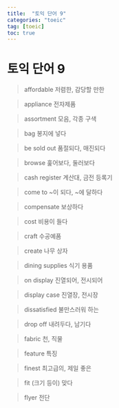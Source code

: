 ```yaml
---
title:  "토익 단어 9"
categories: "toeic"
tag: [toeic]
toc: true
---
```


# 토익 단어 9

> affordable
> 저렴한, 감당할 만한

> appliance
> 전자제품

> assortment
> 모음, 각종 구색

> bag
> 봉지에 넣다

> be sold out
> 품절되다, 매진되다

> browse
> 훑어보다, 둘러보다

> cash register
> 계산대, 금전 등록기

> come to
> ~이 되다, ~에 달하다

> compensate
> 보상하다

> cost
> 비용이 들다

> craft
> 수공예품

> create
> 나무 상자

> dining supplies
> 식기 용품

> on display
> 진열되어, 전시되어

> display case
> 진열장, 전시장

> dissatisfied
> 불만스러워 하는

> drop off
> 내려두다, 남기다

> fabric
> 천, 직물

> feature
> 특징

> finest
> 최고급의, 제일 좋은

> fit
> (크기 등이) 맞다

> flyer
> 전단



















































